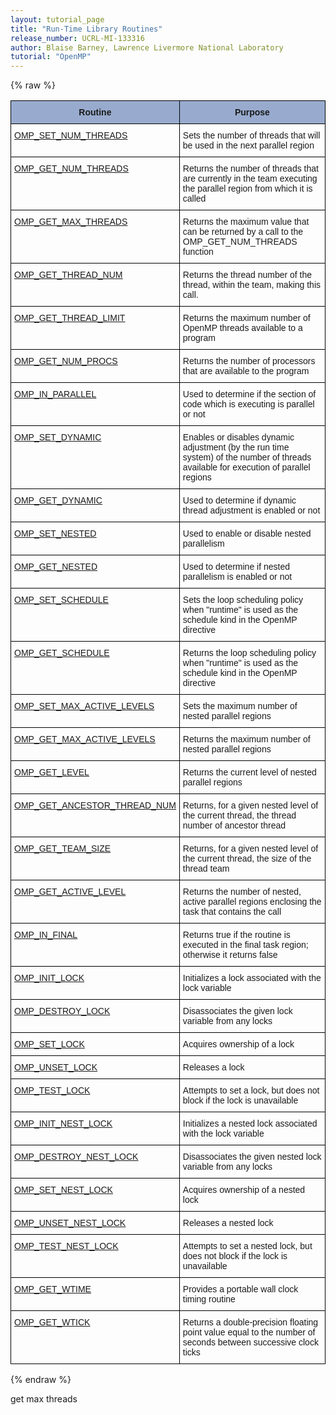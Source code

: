 ```yaml
---
layout: tutorial_page
title: "Run-Time Library Routines"
release_number: UCRL-MI-133316
author: Blaise Barney, Lawrence Livermore National Laboratory
tutorial: "OpenMP"
---
```


{% raw %}<style type="text/css">
.tg  {border-collapse:collapse;border-spacing:0;}
.tg td{border-color:black;border-style:solid;border-width:1px;font-family:Arial, sans-serif;font-size:14px;
  overflow:hidden;padding:10px 5px;word-break:normal;}
.tg th{border-color:black;border-style:solid;border-width:1px;font-family:Arial, sans-serif;font-size:14px;
  font-weight:normal;overflow:hidden;padding:10px 5px;word-break:normal;}
.tg .tg-xq0d{background-color:#98ABCE;font-weight:bold;text-align:center;vertical-align:top}
.tg .tg-875e{color:#339;text-align:left;text-decoration:underline;vertical-align:top}
.tg .tg-0lax{text-align:left;vertical-align:top}
</style>
<table class="tg">
<thead>
  <tr>
    <th class="tg-xq0d"><span style="background-color:#98ABCE">Routine</span></th>
    <th class="tg-xq0d"><span style="background-color:#98ABCE">Purpose</span></th>
  </tr>
</thead>
<tbody>
  <tr>
    <td class="tg-875e"><a href="https://hpc-tutorials.llnl.gov/openmp/omp_set_num_threads/">OMP_SET_NUM_THREADS</a></td>
    <td class="tg-0lax">Sets the number of threads that will be used in the next parallel region</td>
  </tr>
  <tr>
    <td class="tg-875e"><a href="https://hpc-tutorials.llnl.gov/openmp/omp_get_num_threads/" target="_blank" rel="noopener noreferrer">OMP_GET_NUM_THREADS</a></td>
    <td class="tg-0lax">Returns the number of threads that are currently in the team executing the parallel region from which it is called</td>
  </tr>
  <tr>
    <td class="tg-875e"><a href="https://hpc-tutorials.llnl.gov/openmp/omp_get_max_threads/" target="_blank" rel="noopener noreferrer">OMP_GET_MAX_THREADS</a></td>
    <td class="tg-0lax">Returns the maximum value that can be returned by a call to the OMP_GET_NUM_THREADS function</td>
  </tr>
  <tr>
    <td class="tg-875e"><a href="https://hpc-tutorials.llnl.gov/openmp/omp_get_thread_num/" target="_blank" rel="noopener noreferrer">OMP_GET_THREAD_NUM</a></td>
    <td class="tg-0lax">Returns the thread number of the thread, within the team, making this call.</td>
  </tr>
  <tr>
    <td class="tg-875e"><a href="https://hpc-tutorials.llnl.gov/openmp/omp_get_thread_limit/" target="_blank" rel="noopener noreferrer">OMP_GET_THREAD_LIMIT</a></td>
    <td class="tg-0lax">Returns the maximum number of OpenMP threads available to a program</td>
  </tr>
  <tr>
    <td class="tg-875e"><a href="https://hpc-tutorials.llnl.gov/openmp/omp_get_num_procs/" target="_blank" rel="noopener noreferrer">OMP_GET_NUM_PROCS</a></td>
    <td class="tg-0lax">Returns the number of processors that are available to the program</td>
  </tr>
  <tr>
    <td class="tg-875e"><a href="https://hpc-tutorials.llnl.gov/openmp/omp_in_parallel/" target="_blank" rel="noopener noreferrer">OMP_IN_PARALLEL</a></td>
    <td class="tg-0lax">Used to determine if the section of code which is executing is parallel or not</td>
  </tr>
  <tr>
    <td class="tg-875e"><a href="https://hpc-tutorials.llnl.gov/openmp/omp_set_dynamic/" target="_blank" rel="noopener noreferrer">OMP_SET_DYNAMIC</a></td>
    <td class="tg-0lax">Enables or disables dynamic adjustment (by the run time system) of the number of threads available for execution of parallel regions</td>
  </tr>
  <tr>
    <td class="tg-875e"><a href="https://hpc-tutorials.llnl.gov/openmp/omp_get_dynamic/" target="_blank" rel="noopener noreferrer">OMP_GET_DYNAMIC</a></td>
    <td class="tg-0lax">Used to determine if dynamic thread adjustment is enabled or not</td>
  </tr>
  <tr>
    <td class="tg-875e"><a href="https://hpc-tutorials.llnl.gov/openmp/omp_set_nested/" target="_blank" rel="noopener noreferrer">OMP_SET_NESTED</a></td>
    <td class="tg-0lax">Used to enable or disable nested parallelism</td>
  </tr>
  <tr>
    <td class="tg-875e"><a href="https://hpc-tutorials.llnl.gov/openmp/omp_get_nested/" target="_blank" rel="noopener noreferrer">OMP_GET_NESTED</a></td>
    <td class="tg-0lax">Used to determine if nested parallelism is enabled or not</td>
  </tr>
  <tr>
    <td class="tg-875e"><a href="https://hpc-tutorials.llnl.gov/openmp/omp_set_schedule/" target="_blank" rel="noopener noreferrer">OMP_SET_SCHEDULE</a></td>
    <td class="tg-0lax">Sets the loop scheduling policy when "runtime" is used as the schedule kind in the OpenMP directive</td>
  </tr>
  <tr>
    <td class="tg-875e"><a href="https://hpc-tutorials.llnl.gov/openmp/omp_get_schedule/" target="_blank" rel="noopener noreferrer">OMP_GET_SCHEDULE</a></td>
    <td class="tg-0lax">Returns the loop scheduling policy when "runtime" is used as the schedule kind in the OpenMP directive</td>
  </tr>
  <tr>
    <td class="tg-875e"><a href="https://hpc-tutorials.llnl.gov/openmp/omp_set_max_active_levels/" target="_blank" rel="noopener noreferrer">OMP_SET_MAX_ACTIVE_LEVELS</a></td>
    <td class="tg-0lax">Sets the maximum number of nested parallel regions</td>
  </tr>
  <tr>
    <td class="tg-875e"><a href="https://hpc-tutorials.llnl.gov/openmp/omp_get_max_active_levels/" target="_blank" rel="noopener noreferrer">OMP_GET_MAX_ACTIVE_LEVELS</a></td>
    <td class="tg-0lax">Returns the maximum number of nested parallel regions</td>
  </tr>
  <tr>
    <td class="tg-875e"><a href="https://hpc-tutorials.llnl.gov/openmp/omp_get_level/" target="_blank" rel="noopener noreferrer">OMP_GET_LEVEL</a></td>
    <td class="tg-0lax">Returns the current level of nested parallel regions</td>
  </tr>
  <tr>
    <td class="tg-875e"><a href="https://hpc-tutorials.llnl.gov/openmp/omp_get_ancestor_thread_num/" target="_blank" rel="noopener noreferrer">OMP_GET_ANCESTOR_THREAD_NUM</a></td>
    <td class="tg-0lax">Returns, for a given nested level of the current thread, the thread number of ancestor thread</td>
  </tr>
  <tr>
    <td class="tg-875e"><a href="https://hpc-tutorials.llnl.gov/openmp/omp_get_team_size/" target="_blank" rel="noopener noreferrer">OMP_GET_TEAM_SIZE</a></td>
    <td class="tg-0lax">Returns, for a given nested level of the current thread, the size of the thread team</td>
  </tr>
  <tr>
    <td class="tg-875e"><a href="https://hpc-tutorials.llnl.gov/openmp/omp_get_active_level/" target="_blank" rel="noopener noreferrer">OMP_GET_ACTIVE_LEVEL</a></td>
    <td class="tg-0lax">Returns the number of nested, active parallel regions enclosing the task that contains the call</td>
  </tr>
  <tr>
    <td class="tg-875e"><a href="https://hpc-tutorials.llnl.gov/openmp/omp_in_final/" target="_blank" rel="noopener noreferrer">OMP_IN_FINAL</a></td>
    <td class="tg-0lax">Returns true if the routine is executed in the final task region; otherwise it returns false</td>
  </tr>
  <tr>
    <td class="tg-875e"><a href="https://hpc-tutorials.llnl.gov/openmp/omp_init_lock/" target="_blank" rel="noopener noreferrer">OMP_INIT_LOCK</a></td>
    <td class="tg-0lax">Initializes a lock associated with the lock variable</td>
  </tr>
  <tr>
    <td class="tg-875e"><a href="https://hpc-tutorials.llnl.gov/openmp/omp_destroy_lock/" target="_blank" rel="noopener noreferrer">OMP_DESTROY_LOCK</a></td>
    <td class="tg-0lax">Disassociates the given lock variable from any locks</td>
  </tr>
  <tr>
    <td class="tg-875e"><a href="https://hpc-tutorials.llnl.gov/openmp/omp_set_lock/" target="_blank" rel="noopener noreferrer">OMP_SET_LOCK</a></td>
    <td class="tg-0lax">Acquires ownership of a lock</td>
  </tr>
  <tr>
    <td class="tg-875e"><a href="https://hpc-tutorials.llnl.gov/openmp/omp_unset_lock/" target="_blank" rel="noopener noreferrer">OMP_UNSET_LOCK</a></td>
    <td class="tg-0lax">Releases a lock</td>
  </tr>
  <tr>
    <td class="tg-875e"><a href="https://hpc-tutorials.llnl.gov/openmp/omp_test_lock/" target="_blank" rel="noopener noreferrer">OMP_TEST_LOCK</a></td>
    <td class="tg-0lax">Attempts to set a lock, but does not block if the lock is unavailable</td>
  </tr>
  <tr>
    <td class="tg-875e"><a href="https://hpc-tutorials.llnl.gov/openmp/omp_init_lock/" target="_blank" rel="noopener noreferrer">OMP_INIT_NEST_LOCK</a></td>
    <td class="tg-0lax">Initializes a nested lock associated with the lock variable</td>
  </tr>
  <tr>
    <td class="tg-875e"><a href="https://hpc-tutorials.llnl.gov/openmp/omp_destroy_lock/" target="_blank" rel="noopener noreferrer">OMP_DESTROY_NEST_LOCK</a></td>
    <td class="tg-0lax">Disassociates the given nested lock variable from any locks</td>
  </tr>
  <tr>
    <td class="tg-875e"><a href="https://hpc-tutorials.llnl.gov/openmp/omp_set_lock/" target="_blank" rel="noopener noreferrer">OMP_SET_NEST_LOCK</a></td>
    <td class="tg-0lax">Acquires ownership of a nested lock</td>
  </tr>
  <tr>
    <td class="tg-875e"><a href="https://hpc-tutorials.llnl.gov/openmp/omp_unset_lock/" target="_blank" rel="noopener noreferrer">OMP_UNSET_NEST_LOCK</a></td>
    <td class="tg-0lax">Releases a nested lock</td>
  </tr>
  <tr>
    <td class="tg-875e"><a href="https://hpc-tutorials.llnl.gov/openmp/omp_test_lock/" target="_blank" rel="noopener noreferrer">OMP_TEST_NEST_LOCK</a></td>
    <td class="tg-0lax">Attempts to set a nested lock, but does not block if the lock is unavailable</td>
  </tr>
  <tr>
    <td class="tg-875e"><a href="https://hpc-tutorials.llnl.gov/openmp/omp_get_wtime/" target="_blank" rel="noopener noreferrer">OMP_GET_WTIME</a></td>
    <td class="tg-0lax">Provides a portable wall clock timing routine</td>
  </tr>
  <tr>
    <td class="tg-875e"><a href="https://hpc-tutorials.llnl.gov/openmp/omp_get_wtick/" target="_blank" rel="noopener noreferrer">OMP_GET_WTICK</a></td>
    <td class="tg-0lax">Returns a double-precision floating point value equal to the number of seconds between successive clock ticks</td>
  </tr>
</tbody>
</table>
{% endraw %}

get max threads
